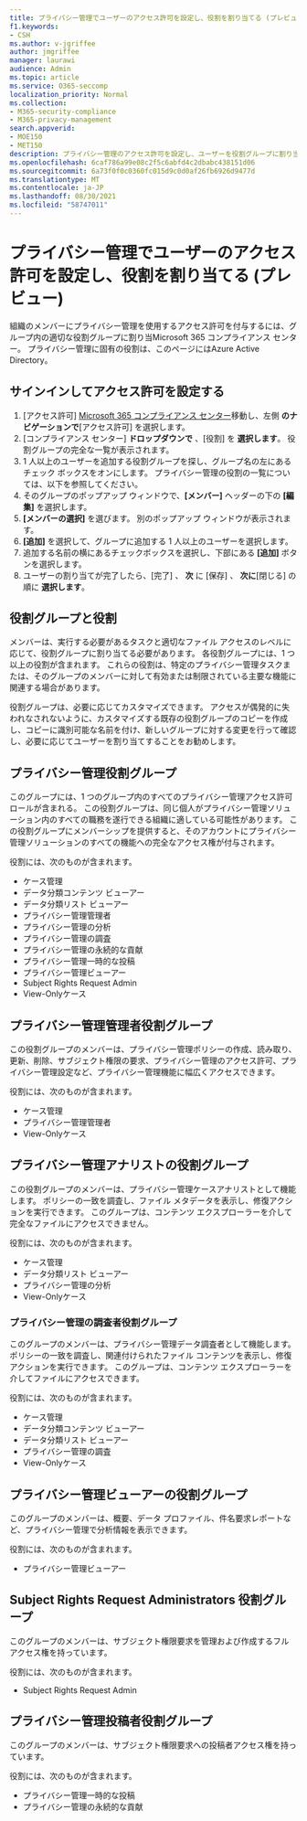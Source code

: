 ```yaml
---
title: プライバシー管理でユーザーのアクセス許可を設定し、役割を割り当てる (プレビュー)
f1.keywords:
- CSH
ms.author: v-jgriffee
author: jmgriffee
manager: laurawi
audience: Admin
ms.topic: article
ms.service: O365-seccomp
localization_priority: Normal
ms.collection:
- M365-security-compliance
- M365-privacy-management
search.appverid:
- MOE150
- MET150
description: プライバシー管理のアクセス許可を設定し、ユーザーを役割グループに割り当てる方法について説明します。
ms.openlocfilehash: 6caf786a99e08c2f5c6abfd4c2dbabc438151d06
ms.sourcegitcommit: 6a73f0f0c0360fc015d9c0d0af26fb6926d9477d
ms.translationtype: MT
ms.contentlocale: ja-JP
ms.lasthandoff: 08/30/2021
ms.locfileid: "58747011"
---
```

# <a name="set-user-permissions-and-assign-roles-in-privacy-management-preview"></a>プライバシー管理でユーザーのアクセス許可を設定し、役割を割り当てる (プレビュー)

組織のメンバーにプライバシー管理を使用するアクセス許可を付与するには、グループ内の適切な役割グループに割り当Microsoft 365 コンプライアンス センター。 プライバシー管理に固有の役割は、このページにはAzure Active Directory。

## <a name="sign-in-and-set-permissions"></a>サインインしてアクセス許可を設定する

1. [アクセス許可] [Microsoft 365 コンプライアンス センター](https://compliance.microsoft.com/)移動し、左側 **のナビゲーションで**[アクセス許可] を選択します。  
2. [コンプライアンス センター] **ドロップダウンで** 、[役割] を **選択します**。 役割グループの完全な一覧が表示されます。
3. 1 人以上のユーザーを追加する役割グループを探し、グループ名の左にあるチェック ボックスをオンにします。 プライバシー管理の役割の一覧については、以下を参照してください。  
4. そのグループのポップアップ ウィンドウで、**[メンバー]** ヘッダーの下の **[編集]** を選択します。  
5. **[メンバーの選択]** を選びます。 別のポップアップ ウィンドウが表示されます。
6. **[追加]** を選択して、グループに追加する 1 人以上のユーザーを選択します。  
7. 追加する名前の横にあるチェックボックスを選択し、下部にある **[追加]** ボタンを選択します。  
8. ユーザーの割り当てが完了したら、[完了] 、 **次** に [保存] 、 **次に**[閉じる] の順に **選択します**。

## <a name="role-groups-and-roles"></a>役割グループと役割

メンバーは、実行する必要があるタスクと適切なファイル アクセスのレベルに応じて、役割グループに割り当てる必要があります。 各役割グループには、1 つ以上の役割が含まれます。 これらの役割は、特定のプライバシー管理タスクまたは、そのグループのメンバーに対して有効または制限されている主要な機能に関連する場合があります。  

役割グループは、必要に応じてカスタマイズできます。 アクセスが偶発的に失われなされないように、カスタマイズする既存の役割グループのコピーを作成し、コピーに識別可能な名前を付け、新しいグループに対する変更を行って確認し、必要に応じてユーザーを割り当てすることをお勧めします。

## <a name="privacy-management-role-group"></a>プライバシー管理役割グループ

このグループには、1 つのグループ内のすべてのプライバシー管理アクセス許可ロールが含まれる。 この役割グループは、同じ個人がプライバシー管理ソリューション内のすべての職務を遂行できる組織に適している可能性があります。 この役割グループにメンバーシップを提供すると、そのアカウントにプライバシー管理ソリューションのすべての機能への完全なアクセス権が付与されます。

役割には、次のものが含まれます。

- ケース管理  
- データ分類コンテンツ ビューアー  
- データ分類リスト ビューアー  
- プライバシー管理管理者  
- プライバシー管理の分析  
- プライバシー管理の調査  
- プライバシー管理の永続的な貢献  
- プライバシー管理一時的な投稿  
- プライバシー管理ビューアー  
- Subject Rights Request Admin  
- View-Onlyケース

## <a name="privacy-management-administrators-role-group"></a>プライバシー管理管理者役割グループ

この役割グループのメンバーは、プライバシー管理ポリシーの作成、読み取り、更新、削除、サブジェクト権限の要求、プライバシー管理のアクセス許可、プライバシー管理設定など、プライバシー管理機能に幅広くアクセスできます。

役割には、次のものが含まれます。

- ケース管理  
- プライバシー管理管理者  
- View-Onlyケース

## <a name="privacy-management-analysts-role-group"></a>プライバシー管理アナリストの役割グループ

この役割グループのメンバーは、プライバシー管理ケースアナリストとして機能します。 ポリシーの一致を調査し、ファイル メタデータを表示し、修復アクションを実行できます。 このグループは、コンテンツ エクスプローラーを介して完全なファイルにアクセスできません。

役割には、次のものが含まれます。

- ケース管理  
- データ分類リスト ビューアー  
- プライバシー管理の分析  
- View-Onlyケース

### <a name="privacy-management-investigators-role-group"></a>プライバシー管理の調査者役割グループ

このグループのメンバーは、プライバシー管理データ調査者として機能します。 ポリシーの一致を調査し、関連付けられたファイル コンテンツを表示し、修復アクションを実行できます。 このグループは、コンテンツ エクスプローラーを介してファイルにアクセスできます。

役割には、次のものが含まれます。

- ケース管理  
- データ分類コンテンツ ビューアー  
- データ分類リスト ビューアー  
- プライバシー管理の調査  
- View-Onlyケース

## <a name="privacy-management-viewer-role-group"></a>プライバシー管理ビューアーの役割グループ

このグループのメンバーは、概要、データ プロファイル、件名要求レポートなど、プライバシー管理で分析情報を表示できます。

役割には、次のものが含まれます。

- プライバシー管理ビューアー

## <a name="subject-rights-request-administrators-role-group"></a>Subject Rights Request Administrators 役割グループ

このグループのメンバーは、サブジェクト権限要求を管理および作成するフル アクセス権を持っています。

役割には、次のものが含まれます。

- Subject Rights Request Admin

## <a name="privacy-management-contributors-role-group"></a>プライバシー管理投稿者役割グループ

このグループのメンバーは、サブジェクト権限要求への投稿者アクセス権を持っています。  

役割には、次のものが含まれます。

- プライバシー管理一時的な投稿  
- プライバシー管理の永続的な貢献
